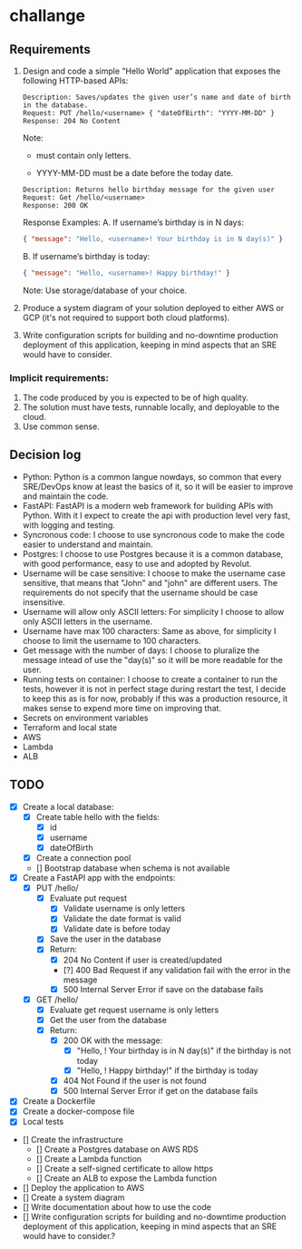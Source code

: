 # challange

## Requirements

1.  Design and code a simple "Hello World" application that exposes the following
    HTTP-based APIs:

    ```
    Description: Saves/updates the given user’s name and date of birth in the database.
    Request: PUT /hello/<username> { "dateOfBirth": "YYYY-MM-DD" }
    Response: 204 No Content
    ```

    Note:

    - <username> must contain only letters.

    - YYYY-MM-DD must be a date before the today date.

    ```
    Description: Returns hello birthday message for the given user
    Request: Get /hello/<username>
    Response: 200 OK
    ```

    Response Examples:
    A. If username’s birthday is in N days:

    ```json
    { "message": "Hello, <username>! Your birthday is in N day(s)" }
    ```

    B. If username’s birthday is today:

    ```json
    { "message": "Hello, <username>! Happy birthday!" }
    ```

    Note: Use storage/database of your choice.

2.  Produce a system diagram of your solution deployed to either AWS or GCP (it's not required to support both cloud platforms).

3.  Write configuration scripts for building and no-downtime production deployment of this application, keeping in mind aspects that an SRE would have to consider.

### Implicit requirements:

1. The code produced by you is expected to be of high quality.
2. The solution must have tests, runnable locally, and deployable to the cloud.
3. Use common sense.

## Decision log

- Python: Python is a common langue nowdays, so common that every SRE/DevOps know at least the basics of it, so it will be easier to improve and maintain the code.
- FastAPI: FastAPI is a modern web framework for building APIs with Python. With it I expect to create the api with production level very fast, with logging and testing.
- Syncronous code: I choose to use syncronous code to make the code easier to understand and maintain.
- Postgres: I choose to use Postgres because it is a common database, with good performance, easy to use and adopted by Revolut.
- Username will be case sensitive: I choose to make the username case sensitive, that means that "John" and "john" are different users. The requirements do not specify that the username should be case insensitive.
- Username will allow only ASCII letters: For simplicity I choose to allow only ASCII letters in the username.
- Username have max 100 characters: Same as above, for simplicity I choose to limit the username to 100 characters.
- Get message with the number of days: I choose to pluralize the message intead of use the "day(s)" so it will be more readable for the user.
- Running tests on container: I choose to create a container to run the tests, however it is not in perfect stage during restart the test, I decide to keep this as is for now, probably if this was a production resource, it makes sense to expend more time on improving that.
- Secrets on environment variables
- Terraform and local state
- AWS
- Lambda
- ALB

## TODO

- [x] Create a local database:
  - [x] Create table hello with the fields:
    - [x] id
    - [x] username
    - [x] dateOfBirth
  - [x] Create a connection pool
  - [] Bootstrap database when schema is not available
- [x] Create a FastAPI app with the endpoints:
  - [x] PUT /hello/<username>
    - [x] Evaluate put request
      - [x] Validate username is only letters
      - [x] Validate the date format is valid
      - [x] Validate date is before today
    - [x] Save the user in the database
    - [x] Return:
      - [x] 204 No Content if user is created/updated
      - [?] 400 Bad Request if any validation fail with the error in the message
      - [x] 500 Internal Server Error if save on the database fails
  - [x] GET /hello/<username>
    - [x] Evaluate get request username is only letters
    - [x] Get the user from the database
    - [x] Return:
      - [x] 200 OK with the message:
        - [x] "Hello, <username>! Your birthday is in N day(s)" if the birthday is not today
        - [x] "Hello, <username>! Happy birthday!" if the birthday is today
      - [x] 404 Not Found if the user is not found
      - [x] 500 Internal Server Error if get on the database fails
- [x] Create a Dockerfile
- [x] Create a docker-compose file
- [x] Local tests
- [] Create the infrastructure
  - [] Create a Postgres database on AWS RDS
  - [] Create a Lambda function
  - [] Create a self-signed certificate to allow https
  - [] Create an ALB to expose the Lambda function
- [] Deploy the application to AWS
- [] Create a system diagram
- [] Write documentation about how to use the code
- [] Write configuration scripts for building and no-downtime production deployment of this application, keeping in mind aspects that an SRE would have to consider.?
